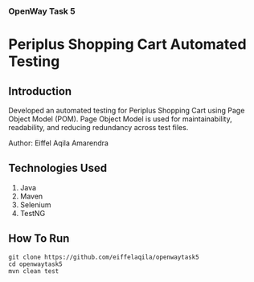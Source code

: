 ### OpenWay Task 5
# Periplus Shopping Cart Automated Testing

## Introduction
Developed an automated testing for Periplus Shopping Cart using Page Object Model (POM). Page Object Model is used for maintainability, readability, and reducing redundancy across test files.

Author: Eiffel Aqila Amarendra

## Technologies Used
1. Java
2. Maven
3. Selenium
4. TestNG

## How To Run
```
git clone https://github.com/eiffelaqila/openwaytask5
cd openwaytask5
mvn clean test
```
